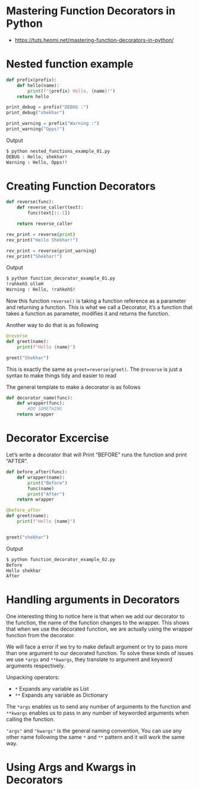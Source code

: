 # Mastering Function Decorators in Python
* https://tuts.heomi.net/mastering-function-decorators-in-python/

# Nested function example

```python
def prefix(prefix):
    def hello(name):
        print(f"{prefix} Hello, {name}!")
    return hello

print_debug = prefix("DEBUG :")
print_debug("shekhar")

print_warning = prefix("Warning :")
print_warning("Opps!")
```

Output
```sh
$ python nested_functions_example_01.py 
DEBUG : Hello, shekhar!
Warning : Hello, Opps!!
```

# Creating Function Decorators

```python
def reverse(func):
    def reverse_caller(text):
        func(text[::-1])

    return reverse_caller

rev_print = reverse(print)
rev_print("Hello Shekhar!")

rev_print = reverse(print_warning)
rev_print("Shekhar!")
```

Output
```sh
$ python function_decorator_example_01.py 
!rahkehS olleH
Warning : Hello, !rahkehS!
```

Now this function `reverse()` is taking a function reference as a parameter and returning a function.
This is what we call a Decorator, it’s a function that takes a function as parameter, modifies it and returns the function.

Another way to do that is as following
```python
@reverse
def greet(name):
    print(f"Hello {name}")

greet("Shekhar")
```

This is exactly the same as `greet=reverse(greet)`. The `@reverse` is just a syntax to make things tidy and easier to read

The general template to make a decorator is as follows
```python
def decorator_name(func):
    def wrapper(func):
        #DO SOMETHING
    return wrapper
```

# Decorator Excercise

Let’s write a decorator that will Print “BEFORE” runs the function and print “AFTER”.
```python
def before_after(func):
    def wrapper(name):
        print("Before")
        func(name)
        print("After")
    return wrapper

@before_after
def greet(name):
    print(f"Hello {name}")


greet("shekhar")
```

Output
```sh
$ python function_decorator_example_02.py 
Before
Hello shekhar
After
```

# Handling arguments in Decorators

One interesting thing to notice here is that when we add our decorator to the function, the name of the function changes to the wrapper. This shows that when we use the decorated function, we are actually using the wrapper function from the decorator.

We will face a error if we try to make default argument or try to pass more than one argument to our decorated function. To solve these kinds of issues we use `*args` and `**kwargs`, they translate to argument and keyword arguments respectively.

Unpacking operators:
- `*` Expands any variable as List
- `**` Expands any variable as Dictionary

The `*args` enables us to send any number of arguments to the function and `**kwargs` enables us to pass in any number of keyworded arguments when calling the function.

`"args"` and `"kwargs"` is the general naming convention, You can use any other name following the same `*` and `**` pattern and it will work the same way.

# Using Args and Kwargs in Decorators


